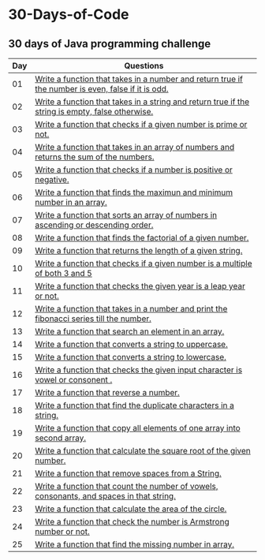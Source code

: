 # 30-Days-of-Code

## 30 days of Java programming challenge

| Day | Questions                                                  |
|------|---------------------------------------------------------|
| 01 |  [ Write a function that takes in a number and return true if the number is even, false if it is odd. ](./First.java)|
| 02 |  [ Write a function that takes in a string and return true if the string is empty, false otherwise. ](./Second.java)|
| 03 |  [ Write a function that checks if a given number is prime or not. ](./Third.java)|
| 04 |  [ Write a function that takes in an array of numbers and returns the sum of the numbers. ](./Four.java)|
| 05 |  [ Write a function that checks if a number is positive or negative. ](./Five.java)|
| 06 |  [ Write a function that finds the maximun and minimum number in an array. ](./Six.java)|
| 07 |  [ Write a function that sorts an array of numbers in ascending or descending order. ](./Seven.java)|
| 08 |  [ Write a function that finds the factorial of a given number. ](./Eight.java)|
| 09 |  [ Write a function that returns the length of a given string. ](./Nine.java)|
| 10 |  [ Write a function that checks if a given number is a multiple of both 3 and 5 ](./Ten.java)|
| 11 |  [ Write a function that checks the given year is a leap year or not. ](./Eleven.java)|
| 12 |  [ Write a function that takes in a number and print the fibonacci series till the number. ](./Twelve.java)|
| 13 |  [ Write a function that search an element in an array. ](./Thirteen.java)|
| 14 |  [ Write a function that converts a string to uppercase. ](./DayFourteen.java)|
| 15 |  [ Write a function that converts a string to lowercase. ](./DayFifteen.java)|
| 16 |  [ Write a function that checks the given input character is vowel or consonent . ](./DaySixteen.java)|
| 17 |  [ Write a function that reverse a number. ](./DaySeventeen.java)|
| 18 |  [ Write a function that find the duplicate characters in a string. ](./DayEighteen.java)|
| 19 |  [ Write a function that copy all elements of one array into second array. ](./DayNineteen.java)|
| 20 |  [ Write a function that calculate the square root of the given number. ](./DayTwenty.java)|
| 21 |  [ Write a function that remove spaces from a String. ](./DayTwentyOne.java)|
| 22 |  [ Write a function that count the number of vowels, consonants, and spaces in that string. ](./DayTwentyTwo.java)|
| 23 |  [ Write a function that calculate the area of the circle. ](./DayTwentyThree.java)|
| 24 |  [ Write a function that check the number is Armstrong number or not. ](./DayTwentyFour.java)|
| 25 |  [ Write a function that find the missing number in array. ](./DayTwentyFive.java)|
